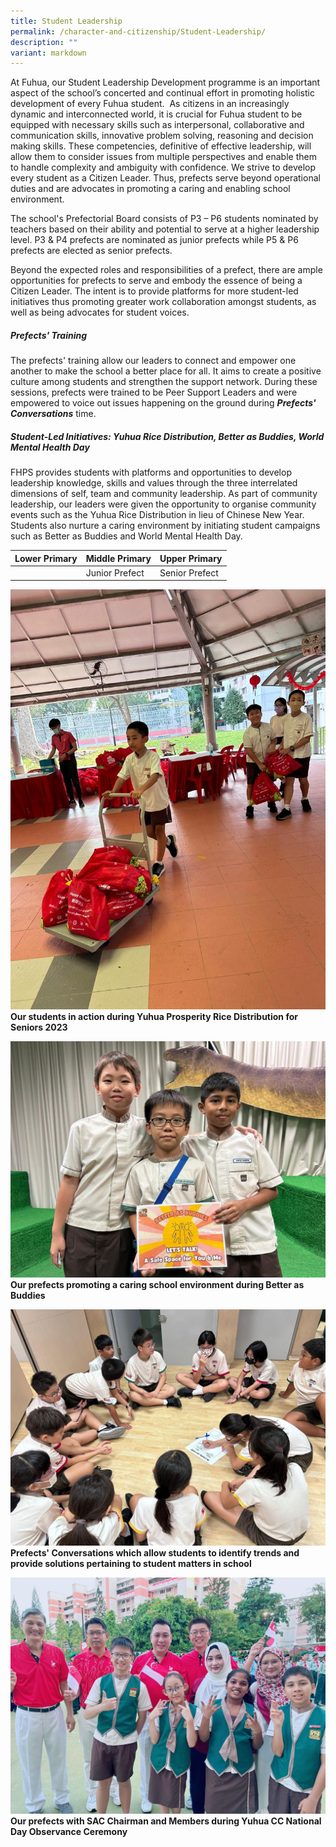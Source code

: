 ```yaml
---
title: Student Leadership
permalink: /character-and-citizenship/Student-Leadership/
description: ""
variant: markdown
---
```

At Fuhua, our Student Leadership Development programme is an important aspect of the school’s concerted and continual effort in promoting holistic development of every Fuhua student.&nbsp; As citizens in an increasingly dynamic and interconnected world, it is crucial for Fuhua student to be equipped with necessary skills such as interpersonal, collaborative and communication skills, innovative problem solving, reasoning and decision making skills. These competencies, definitive of effective leadership, will allow them to consider issues from multiple perspectives and enable them to handle complexity and ambiguity with confidence. We strive to develop every student as a Citizen Leader. Thus, prefects serve beyond operational duties and are advocates in promoting a caring and enabling school environment.

The school's Prefectorial Board consists of P3 – P6 students nominated by teachers based on their ability and potential to serve at a higher leadership level. P3 &amp; P4 prefects are nominated as junior prefects while P5 &amp; P6 prefects are elected as senior prefects.

Beyond the expected roles and responsibilities of a prefect, there are ample opportunities for prefects to serve and embody the essence of being a Citizen Leader. The intent is to provide platforms for more student-led initiatives thus promoting greater work collaboration amongst students, as well as being advocates for student voices.
         
##### **Prefects' Training**
The prefects' training allow our leaders to connect and empower one another to make the school a better place for all. It aims to create a positive culture among students and strengthen the support network. During these sessions, prefects were trained to be Peer Support Leaders and were empowered to voice out issues happening on the ground during ***Prefects' Conversations*** time.

##### **Student-Led Initiatives: Yuhua Rice Distribution, Better as Buddies, World Mental Health Day**
FHPS provides students with platforms and opportunities to develop leadership knowledge, skills and values through the three interrelated dimensions of self, team and community leadership. As part of community leadership, our leaders were given the opportunity to organise community events such as the Yuhua Rice Distribution in lieu of Chinese New Year. Students also nurture a caring environment by initiating student campaigns such as Better as Buddies and World Mental Health Day.



| Lower Primary | Middle Primary| Upper Primary |
| -------- | -------- | -------- |
|               | Junior Prefect     | Senior Prefect    |

![](/images/Fuhua%20Experience/Student%20Development/Character%20&amp;%20Citizenship/Student%20Leadership/Prefect_Photo__1_.jpeg) **Our students in action during Yuhua Prosperity Rice Distribution for Seniors 2023**

![](/images/Fuhua%20Experience/Student%20Development/Character%20&%20Citizenship/Student%20Leadership/Prefect_Photo__2_.jpeg) 
**Our prefects promoting a caring school environment during Better as Buddies**

![](/images/Fuhua%20Experience/Student%20Development/Character%20&%20Citizenship/Student%20Leadership/Prefect_Photo__3_.jpeg)**Prefects' Conversations which allow students to identify trends and provide solutions pertaining to student matters in school**

![](/images/Fuhua%20Experience/Student%20Development/Character%20&%20Citizenship/Student%20Leadership/Prefect_Photo__4_.jpeg) **Our prefects with SAC Chairman and Members during Yuhua CC National Day Observance Ceremony**
